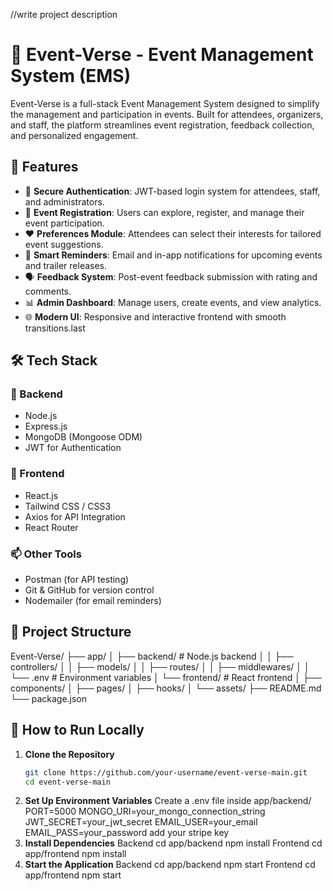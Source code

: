 //write project description

# 🎉 Event-Verse - Event Management System (EMS)

Event-Verse is a full-stack Event Management System designed to simplify the management and participation in events. Built for attendees, organizers, and staff, the platform streamlines event registration, feedback collection, and personalized engagement.

## 🚀 Features

- 🔐 **Secure Authentication**: JWT-based login system for attendees, staff, and administrators.
- 📝 **Event Registration**: Users can explore, register, and manage their event participation.
- ❤️ **Preferences Module**: Attendees can select their interests for tailored event suggestions.
- 🔔 **Smart Reminders**: Email and in-app notifications for upcoming events and trailer releases.
- 🗣 **Feedback System**: Post-event feedback submission with rating and comments.
- 📊 **Admin Dashboard**: Manage users, create events, and view analytics.
- 🌐 **Modern UI**: Responsive and interactive frontend with smooth transitions.last

## 🛠 Tech Stack

### 🔧 Backend

- Node.js
- Express.js
- MongoDB (Mongoose ODM)
- JWT for Authentication

### 🎨 Frontend

- React.js
- Tailwind CSS / CSS3
- Axios for API Integration
- React Router

### 📫 Other Tools

- Postman (for API testing)
- Git & GitHub for version control
- Nodemailer (for email reminders)

## 📁 Project Structure

Event-Verse/
├── app/
│ ├── backend/ # Node.js backend
│ │ ├── controllers/
│ │ ├── models/
│ │ ├── routes/
│ │ ├── middlewares/
│ │ └── .env # Environment variables
│ └── frontend/ # React frontend
│ ├── components/
│ ├── pages/
│ ├── hooks/
│ └── assets/
├── README.md
└── package.json

## 🧪 How to Run Locally

1. **Clone the Repository**
   ```bash
   git clone https://github.com/your-username/event-verse-main.git
   cd event-verse-main
   ```
2. **Set Up Environment Variables**
   Create a .env file inside app/backend/
   PORT=5000
   MONGO_URI=your_mongo_connection_string
   JWT_SECRET=your_jwt_secret
   EMAIL_USER=your_email
   EMAIL_PASS=your_password
   add your stripe key
3. **Install Dependencies**
   Backend
   cd app/backend
   npm install
   Frontend
   cd app/frontend
   npm install
4. **Start the Application**
   Backend
   cd app/backend
   npm start
   Frontend
   cd app/frontend
   npm start
